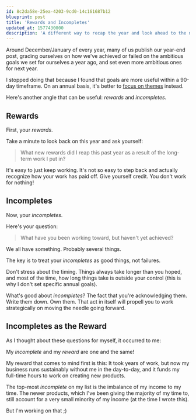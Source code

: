 ```yaml
---
id: 8c2da58e-25ea-4203-9cd0-14c161687b12
blueprint: post
title: 'Rewards and Incompletes'
updated_at: 1577430000
description: 'A different way to recap the year and look ahead to the next one.'
---
```

Around December/January of every year, many of us publish our year-end post, grading ourselves on how we've achieved or failed on the ambitious goals we set for ourselves a year ago, and set even more ambitious ones for next year.

I stopped doing that because I found that goals are more useful within a 90-day timeframe.  On an annual basis, it's better to <a href="https://briancasel.com/themes-not-goals/">focus on themes</a> instead.

Here's another angle that can be useful:  _rewards_ and _incompletes_.

## Rewards

First, your _rewards_.

Take a minute to look back on this year and ask yourself:

> What new rewards did I reap this past year as a result of the long-term work I put in?

It's easy to just keep working.  It's not so easy to step back and actually recognize how your work has paid off.  Give yourself credit.  You don't work for nothing!

## Incompletes

Now, your _incompletes_.

Here's your question:

> What have you been working toward, but haven't yet achieved?

We all have something.  Probably several things.

The key is to treat your _incompletes_ as good things, not failures.  

Don't stress about the timing.  Things always take longer than you hoped, and most of the time, how long things take is outside your control (this is why I don't set specific annual goals).

What's good about _incompletes_?  The fact that you're acknowledging them.  Write them down.  Own them.  That act in itself will propell you to work strategically on moving the needle going forward.

## Incompletes as the Reward

As I thought about these questions for myself, it occurred to me:

My _incomplete_ and my _reward_ are one and the same!

My reward that comes to mind first is this:  It took years of work, but now my business runs sustainably without me in the day-to-day, and it funds my full-time hours to work on creating new products.

The top-most _incomplete_ on my list is the imbalance of my income to my time.  The newer products, which I've been giving the majority of my time to, still account for a very small minority of my income (at the time I wrote this).

But I'm working on that ;)

